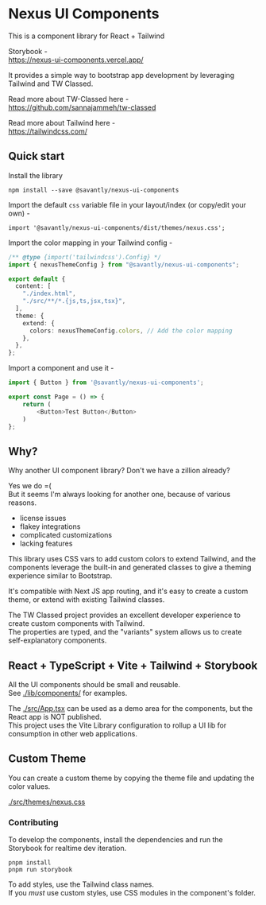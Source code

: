 # Nexus UI Components

This is a component library for React + Tailwind  

Storybook -  
https://nexus-ui-components.vercel.app/  


It provides a simple way to bootstrap app development by leveraging Tailwind and TW Classed.   

Read more about TW-Classed here -  
https://github.com/sannajammeh/tw-classed  

Read more about Tailwind here -  
https://tailwindcss.com/  


## Quick start

Install the library  

```shell
npm install --save @savantly/nexus-ui-components
```

Import the default `css` variable file in your layout/index (or copy/edit your own) -  

```shell
import '@savantly/nexus-ui-components/dist/themes/nexus.css';
```

Import the color mapping in your Tailwind config -  
```typescript
/** @type {import('tailwindcss').Config} */
import { nexusThemeConfig } from "@savantly/nexus-ui-components";

export default {
  content: [
    "./index.html",
    "./src/**/*.{js,ts,jsx,tsx}",
  ],
  theme: {
    extend: {
      colors: nexusThemeConfig.colors, // Add the color mapping
    },
  },
};

```


Import a component and use it -  

```typescript
import { Button } from '@savantly/nexus-ui-components';

export const Page = () => {
    return (
        <Button>Test Button</Button>
    )
};
```

## Why?  
Why another UI component library? Don't we have a zillion already?  

Yes we do =(  
But it seems I'm always looking for another one, because of various reasons.  
- license issues
- flakey integrations
- complicated customizations
- lacking features 

This library uses CSS vars to add custom colors to extend Tailwind, and the components leverage the built-in and generated classes to give a theming experience similar to Bootstrap.  

It's compatible with Next JS app routing, and it's easy to create a custom theme, or extend with existing Tailwind classes.  

The TW Classed project provides an excellent developer experience to create custom components with Tailwind.  
The properties are typed, and the "variants" system allows us to create self-explanatory components.   



## React + TypeScript + Vite + Tailwind + Storybook  

All the UI components should be small and reusable.  
See [./lib/components/](./lib/components/)  for examples.  

The [./src/App.tsx](./src/App.tsx) can be used as a demo area for the components, but the React app is NOT published.  
This project uses the Vite Library configuration to rollup a UI lib for consumption in other web applications.  


## Custom Theme

You can create a custom theme by copying the theme file and updating the color values.  

[./src/themes/nexus.css](./src/themes/nexus.css)  


### Contributing 

To develop the components, install the dependencies and run the Storybook for realtime dev iteration.  

```
pnpm install
pnpm run storybook
```

To add styles, use the Tailwind class names.  
If you _must_ use custom styles, use CSS modules in the component's folder.   


